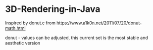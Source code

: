 # 3D-Rendering-in-Java
Inspired by donut.c from
https://www.a1k0n.net/2011/07/20/donut-math.html

donut - values can be adjusted, this current set is
        the most stable and aesthetic version
